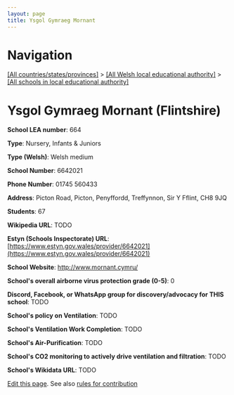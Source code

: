```yaml
---
layout: page
title: Ysgol Gymraeg Mornant
---
```

# Navigation

[[All countries/states/provinces]](../../..) > [[All Welsh local educational authority]](../..) > [[All schools in local educational authority]](..)

# Ysgol Gymraeg Mornant (Flintshire)

**School LEA number**: 664

**Type**: Nursery, Infants & Juniors

**Type (Welsh)**: Welsh medium

**School Number**: 6642021

**Phone Number**: 01745 560433

**Address**: Picton Road, Picton,  Penyffordd, Treffynnon, Sir Y Fflint, CH8 9JQ

**Students**: 67

**Wikipedia URL**: TODO

**Estyn (Schools Inspectorate) URL**: [https://www.estyn.gov.wales/provider/6642021](https://www.estyn.gov.wales/provider/6642021)

**School Website**: http://www.mornant.cymru/

**School's overall airborne virus protection grade (0-5)**: 0

**Discord, Facebook, or WhatsApp group for discovery/advocacy for THIS school**: TODO

**School's policy on Ventilation**: TODO

**School's Ventilation Work Completion**: TODO

**School's Air-Purification**: TODO

**School's CO2 monitoring to actively drive ventilation and filtration**: TODO

**School's Wikidata URL**: TODO




[Edit this page](https://github.com/ventilate-schools/Wales/edit/prif/./Flintshire/Ysgol_Gymraeg_Mornant.md). See also [rules for contribution](../../../contribution-rules/)